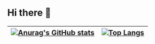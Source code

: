 ## Hi there 👋

<!--START_SECTION:waka-->
<!--END_SECTION:waka-->

<!--
**Florae006/Florae006** is a ✨ _special_ ✨ repository because its `README.md` (this file) appears on your GitHub profile.

Here are some ideas to get you started:

- 🔭 I’m currently working on ...
- 🌱 I’m currently learning ...
- 👯 I’m looking to collaborate on ...
- 🤔 I’m looking for help with ...
- 💬 Ask me about ...
- 📫 How to reach me: ...
- 😄 Pronouns: ...
- ⚡ Fun fact: ...
  -->

<!-- <a href="https://github.com/Florae006">
  <img align="center" src="https://github-readme-stats.vercel.app/api?username=Florae006&count_private=true&show_icons=true&theme=graywhite&show_owner=true" />
</a>
<a href="https://github.com/Florae006/Florae006.github.io">
  <img align="center" src="https://github-readme-stats.vercel.app/api/pin/?username=Florae006&repo=Florae006.github.io" />
</a> -->

| [![Anurag's GitHub stats](https://github-readme-stats.vercel.app/api?username=Florae006&count_private=true&show_icons=true&theme=graywhite&show_owner=true)](https://github.com/Florae006) | [![Top Langs](https://github-readme-stats.vercel.app/api/top-langs/?username=Florae006&layout=compact&theme=graywhite)](https://github.com/Florae006) |
| ------------------------------------------------------------ | ------------------------------------------------------------ |
